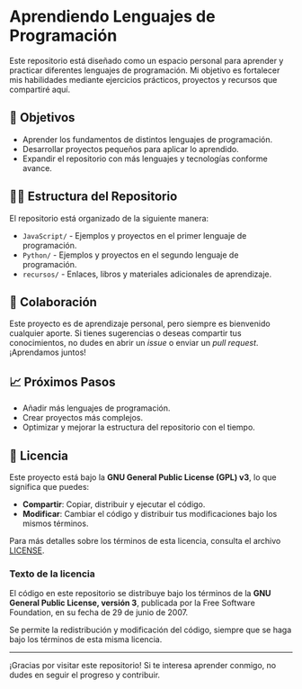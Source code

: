 # Aprendiendo Lenguajes de Programación

Este repositorio está diseñado como un espacio personal para aprender y practicar diferentes lenguajes de programación. Mi objetivo es fortalecer mis habilidades mediante ejercicios prácticos, proyectos y recursos que compartiré aquí.

## 🚀 Objetivos

- Aprender los fundamentos de distintos lenguajes de programación.
- Desarrollar proyectos pequeños para aplicar lo aprendido.
- Expandir el repositorio con más lenguajes y tecnologías conforme avance.

## 🧑‍💻 Estructura del Repositorio

El repositorio está organizado de la siguiente manera:

- `JavaScript/` - Ejemplos y proyectos en el primer lenguaje de programación.
- `Python/` - Ejemplos y proyectos en el segundo lenguaje de programación.
- `recursos/` - Enlaces, libros y materiales adicionales de aprendizaje.

## 🌱 Colaboración

Este proyecto es de aprendizaje personal, pero siempre es bienvenido cualquier aporte. Si tienes sugerencias o deseas compartir tus conocimientos, no dudes en abrir un *issue* o enviar un *pull request*. ¡Aprendamos juntos!

## 📈 Próximos Pasos

- Añadir más lenguajes de programación.
- Crear proyectos más complejos.
- Optimizar y mejorar la estructura del repositorio con el tiempo.

## 📜 Licencia

Este proyecto está bajo la **GNU General Public License (GPL) v3**, lo que significa que puedes:

- **Compartir**: Copiar, distribuir y ejecutar el código.
- **Modificar**: Cambiar el código y distribuir tus modificaciones bajo los mismos términos.

Para más detalles sobre los términos de esta licencia, consulta el archivo [LICENSE](LICENSE).

### Texto de la licencia

El código en este repositorio se distribuye bajo los términos de la **GNU General Public License, versión 3**, publicada por la Free Software Foundation, en su fecha de 29 de junio de 2007.

Se permite la redistribución y modificación del código, siempre que se haga bajo los términos de esta misma licencia.

---

¡Gracias por visitar este repositorio! Si te interesa aprender conmigo, no dudes en seguir el progreso y contribuir.
